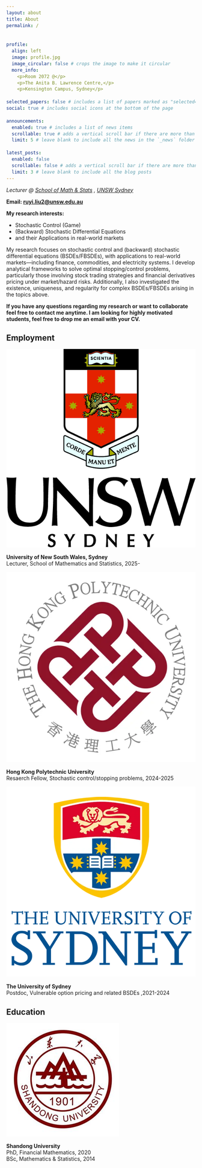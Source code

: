 ```yaml
---
layout: about
title: About
permalink: /


profile:
  align: left
  image: profile.jpg
  image_circular: false # crops the image to make it circular
  more_info: 
    <p>Room 2072 @</p>
    <p>The Anita B. Lawrence Centre,</p>
    <p>Kensington Campus, Sydney</p>

selected_papers: false # includes a list of papers marked as "selected={true}"
social: true # includes social icons at the bottom of the page

announcements:
  enabled: true # includes a list of news items
  scrollable: true # adds a vertical scroll bar if there are more than 3 news items
  limit: 5 # leave blank to include all the news in the `_news` folder

latest_posts:
  enabled: false
  scrollable: false # adds a vertical scroll bar if there are more than 3 new posts items
  limit: 3 # leave blank to include all the blog posts
---
```

*Lecturer @ [School of Math & Stats](https://www.unsw.edu.au/science/our-schools/maths) , [UNSW Sydney](https://www.unsw.edu.au/)*

**Email: ruyi.liu2@unsw.edu.au**

**My research interests:**
   - Stochastic Control (Game)
   - (Backward) Stochastic Differential Equations
   - and their Applications in real-world markets

My research focuses on stochastic control and (backward) stochastic differential equations (BSDEs/FBSDEs), with applications to real-world markets—including finance, commodities, and electricity systems. I develop analytical frameworks to solve optimal stopping/control problems, particularly those involving stock trading strategies and financial derivatives pricing under market/hazard risks. Additionally, I also investigated the existence, uniqueness, and regularity for complex BSDEs/FBSDEs arising in the topics above.


**If you have any questions regarding my research or want to collaborate feel free to contact me anytime. I am looking for highly motivated students, feel free to drop me an email with your CV.**

<div class="education">
<h2>Employment</h2>

<img class="eduimg" src="assets/img/Unsw.webp"/>
<p class="edutext"><b> University of New South Wales, Sydney </b><br> Lecturer, School of Mathematics and Statistics, 2025- </p>

<img class="eduimg" src="assets/img/Polyu.webp"/>
<p class="edutext"><b> Hong Kong Polytechnic University </b><br> Resaerch Fellow, Stochastic control/stopping problems, 2024-2025 </p>

<img class="eduimg" src="assets/img/USYD.webp">
<p class="edutext"><b> The University of Sydney </b><br> Postdoc, Vulnerable option pricing and related BSDEs ,2021-2024 </p>
</div>


<div class="education">
<h2>Education</h2>

<img class="eduimg" src="assets/img/Sdu.webp"/>
<p class="edutext"><b> Shandong University</b><br> PhD, Financial Mathematics, 2020 <br>BSc, Mathematics & Statistics, 2014 </p>


</div>




<!-- Write your biography here. Tell the world about yourself. Link to your favorite [subreddit](http://reddit.com). You can put a picture in, too. The code is already in, just name your picture `prof_pic.jpg` and put it in the `img/` folder.

Put your address / P.O. box / other info right below your picture. You can also disable any of these elements by editing `profile` property of the YAML header of your `_pages/about.md`. Edit `_bibliography/papers.bib` and Jekyll will render your [publications page](/al-folio/publications/) automatically.

Link to your social media connections, too. This theme is set up to use [Font Awesome icons](https://fontawesome.com/) and [Academicons](https://jpswalsh.github.io/academicons/), like the ones below. Add your Facebook, Twitter, LinkedIn, Google Scholar, or just disable all of them. -->

